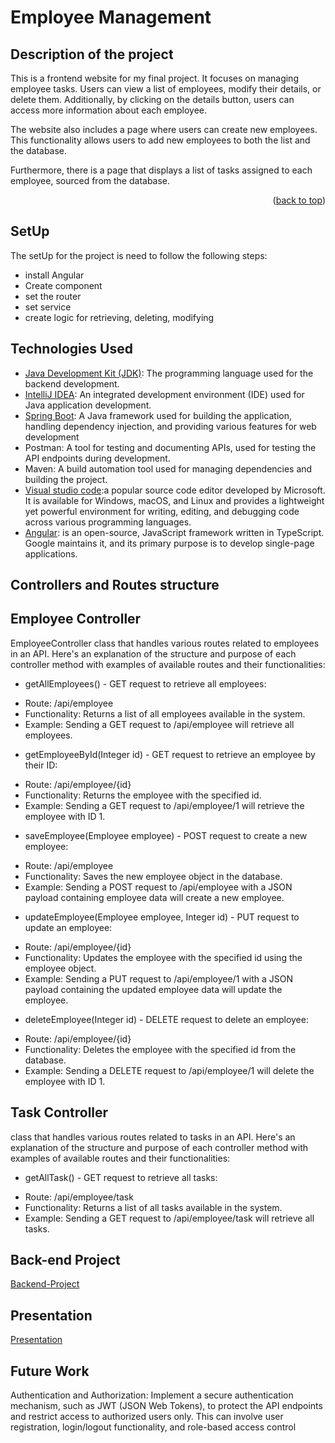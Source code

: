 # Employee Management
<!-- ABOUT THE PROJECT -->
## Description of the project
This is a frontend website for my final project. It focuses on managing employee tasks. Users can view a list of employees, modify their details, or delete them. Additionally, by clicking on the details button, users can access more information about each employee.

The website also includes a page where users can create new employees. This functionality allows users to add new employees to both the list and the database.

Furthermore, there is a page that displays a list of tasks assigned to each employee, sourced from the database.
<p align="right">(<a href="#readme-top">back to top</a>)</p>


## SetUp
The setUp for the project is need to follow the following steps:
* install Angular
* Create component
* set the router
* set service
* create logic for retrieving, deleting, modifying

## Technologies Used
* [Java Development Kit (JDK)](https://www.oracle.com/java/technologies/javase-downloads.html): The programming language used for the backend development.
* [IntelliJ IDEA](https://www.jetbrains.com/idea/): An integrated development environment (IDE) used for Java application development.
* [Spring Boot](https://start.spring.io/): A Java framework used for building the application, handling dependency injection, and providing various features for web development
* Postman: A tool for testing and documenting APIs, used for testing the API endpoints during development.
* Maven: A build automation tool used for managing dependencies and building the project.
* [Visual studio code](https://code.visualstudio.com/docs/sourcecontrol/intro-to-git):a popular source code editor developed by Microsoft. It is available for Windows, macOS, and Linux and provides a lightweight yet powerful environment for writing, editing, and debugging code across various programming languages.
* [Angular](https://angular.io/): is an open-source, JavaScript framework written in TypeScript. Google maintains it, and its primary purpose is to develop single-page applications.

 ## Controllers and Routes structure
## Employee Controller
EmployeeController class that handles various routes related to employees in an API. Here's an explanation of the structure and purpose of each controller method with examples of available routes and their functionalities:
* getAllEmployees() - GET request to retrieve all employees:
- Route: /api/employee
- Functionality: Returns a list of all employees available in the system.
- Example: Sending a GET request to /api/employee will retrieve all employees.

* getEmployeeById(Integer id) - GET request to retrieve an employee by their ID:
- Route: /api/employee/{id}
- Functionality: Returns the employee with the specified id.
- Example: Sending a GET request to /api/employee/1 will retrieve the employee with ID 1.

* saveEmployee(Employee employee) - POST request to create a new employee:
- Route: /api/employee
- Functionality: Saves the new employee object in the database.
- Example: Sending a POST request to /api/employee with a JSON payload containing employee data will create a new employee.

* updateEmployee(Employee employee, Integer id) - PUT request to update an employee:
- Route: /api/employee/{id}
- Functionality: Updates the employee with the specified id using the employee object.
- Example: Sending a PUT request to /api/employee/1 with a JSON payload containing the updated employee data will update the employee.

* deleteEmployee(Integer id) - DELETE request to delete an employee:
- Route: /api/employee/{id}
- Functionality: Deletes the employee with the specified id from the database.
- Example: Sending a DELETE request to /api/employee/1 will delete the employee with ID 1.
## Task Controller
class that handles various routes related to tasks in an API. Here's an explanation of the structure and purpose of each controller method with examples of available routes and their functionalities:
* getAllTask() - GET request to retrieve all tasks:
- Route: /api/employee/task
- Functionality: Returns a list of all tasks available in the system.
- Example: Sending a GET request to /api/employee/task will retrieve all tasks.

## Back-end Project
[Backend-Project](https://github.com/jawahermut/midProject.git)
## Presentation
[Presentation](https://www.canva.com/design/DAFytBRB1bc/_LAwK2pa1YH4HjFw6TTQbg/view?utm_content=DAFytBRB1bc&utm_campaign=designshare&utm_medium=link&utm_source=editor)

## Future Work
Authentication and Authorization: Implement a secure authentication mechanism, such as JWT (JSON Web Tokens), to protect the API endpoints and restrict access to authorized users only. This can involve user registration, login/logout functionality, and role-based access control

